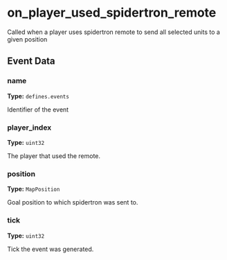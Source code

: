 # on_player_used_spidertron_remote

Called when a player uses spidertron remote to send all selected units to a given position

## Event Data

### name

**Type:** `defines.events`

Identifier of the event

### player_index

**Type:** `uint32`

The player that used the remote.

### position

**Type:** `MapPosition`

Goal position to which spidertron was sent to.

### tick

**Type:** `uint32`

Tick the event was generated.

